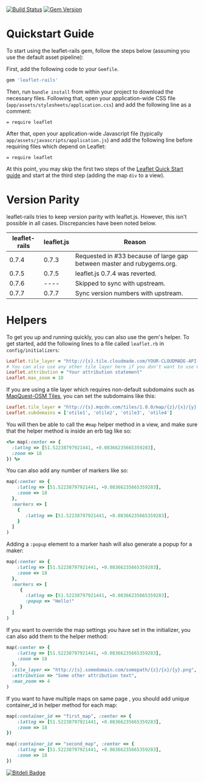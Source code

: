 [![Build Status](https://travis-ci.org/axyjo/leaflet-rails.png?branch=master)](https://travis-ci.org/axyjo/leaflet-rails)
[![Gem Version](https://badge.fury.io/rb/leaflet-rails.png)](http://badge.fury.io/rb/leaflet-rails)

Quickstart Guide
================

To start using the leaflet-rails gem, follow the steps below (assuming you use the default asset pipeline):

First, add the following code to your `Gemfile`.

```ruby
gem 'leaflet-rails'
```

Then, run `bundle install` from within your project to download the necessary files. Following that, open your application-wide CSS file (`app/assets/stylesheets/application.css`) and add the following line as a comment:

```
= require leaflet
```

After that, open your application-wide Javascript file (typically `app/assets/javascripts/application.js`) and add the following line before requiring files which depend on Leaflet:

```
= require leaflet
```

At this point, you may skip the first two steps of the [Leaflet Quick Start guide](http://leafletjs.com/examples/quick-start.html) and start at the third step (adding the map `div` to a view).


Version Parity
==============

leaflet-rails tries to keep version parity with leaflet.js. However, this isn't possible in all cases. Discrepancies have been noted below.

| leaflet-rails  | leaflet.js | Reason |
| ------------- | ------------- | ------|
| 0.7.4  | 0.7.3  | Requested in #33 because of large gap between master and rubygems.org.|
| 0.7.5  | 0.7.5  | leaflet.js 0.7.4 was reverted. |
| 0.7.6  | ----   | Skipped to sync with upstream. |
| 0.7.7  | 0.7.7  | Sync version numbers with upstream. |


Helpers
=======

To get you up and running quickly, you can also use the gem's helper. To get started, add the following lines to a file called `leaflet.rb` in `config/initializers`:

```ruby
Leaflet.tile_layer = "http://{s}.tile.cloudmade.com/YOUR-CLOUDMADE-API-KEY/997/256/{z}/{x}/{y}.png"
# You can also use any other tile layer here if you don't want to use Cloudmade - see http://leafletjs.com/reference.html#tilelayer for more
Leaflet.attribution = "Your attribution statement"
Leaflet.max_zoom = 18
```

If you are using a tile layer which requires non-default subdomains such as [MapQuest-OSM Tiles](http://developer.mapquest.com/web/products/open/map), you can set the subdomains like this:

```ruby
Leaflet.tile_layer = "http://{s}.mqcdn.com/tiles/1.0.0/map/{z}/{x}/{y}.png"
Leaflet.subdomains = ['otile1', 'otile2', 'otile3', 'otile4']
```

You will then be able to call the ```#map``` helper method in a view, and make sure that the helper method is inside an erb tag like so:
```ruby
<%= map(:center => {
  :latlng => [51.52238797921441, -0.08366235665359283],
  :zoom => 18
}) %>
```

You can also add any number of markers like so:
```ruby
map(:center => {
    :latlng => [51.52238797921441, -0.08366235665359283],
    :zoom => 18
  },
  :markers => [
    {
       :latlng => [51.52238797921441, -0.08366235665359283],
    }
  ]
)
```

Adding a `:popup` element to a marker hash will also generate a popup for a maker:

```ruby
map(:center => {
    :latlng => [51.52238797921441, -0.08366235665359283],
    :zoom => 18
  },
  :markers => [
     {
       :latlng => [51.52238797921441, -0.08366235665359283],
       :popup => "Hello!"
     }
  ]
)
```

If you want to override the map settings you have set in the initializer, you can also add them to the helper method:

```ruby
map(:center => {
    :latlng => [51.52238797921441, -0.08366235665359283],
    :zoom => 18
  },
  :tile_layer => "http://{s}.somedomain.com/somepath/{z}/{x}/{y}.png",
  :attribution => "Some other attribution text",
  :max_zoom => 4
)
```

If you want to have multiple maps on same page , you should add unique container_id in helper method for each map:

```ruby
map(:container_id => "first_map", :center => {
    :latlng => [51.52238797921441, -0.08366235665359283],
    :zoom => 18
})

map(:container_id => "second_map", :center => {
    :latlng => [51.52238797921441, -0.08366235665359283],
    :zoom => 18
})
```


[![Bitdeli Badge](https://d2weczhvl823v0.cloudfront.net/axyjo/leaflet-rails/trend.png)](https://bitdeli.com/free "Bitdeli Badge")
